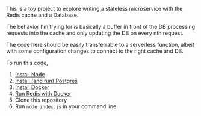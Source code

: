 This is a toy project to explore writing a stateless microservice with the Redis cache and a Database.

The behavior I'm trying for is basically a buffer in front of the DB processing requests into the cache and only
updating the DB on every nth request.

The code here should be easily transferrable to a serverless function, albeit with some configuration changes to connect to the right cache and DB.

To run this code,
1. [Install Node](https://nodejs.org/en/download)
2. [Install (and run) Postgres](https://postgresapp.com/downloads.html)
3. [Install Docker](https://docs.docker.com/engine/install/)
4. [Run Redis with Docker](https://redis.io/docs/latest/operate/oss_and_stack/install/install-stack/docker/)
5. Clone this repository
6. Run `node index.js` in your command line
